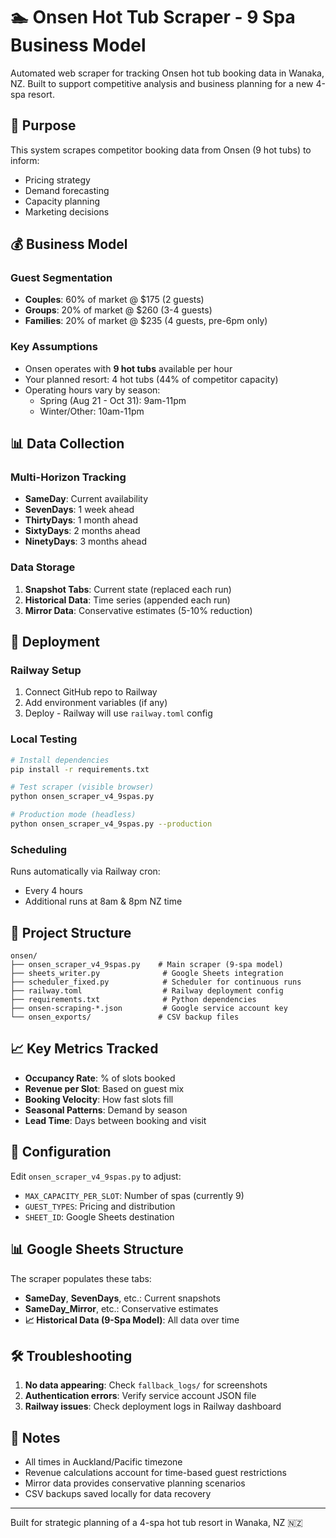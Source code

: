 # 🏊 Onsen Hot Tub Scraper - 9 Spa Business Model

Automated web scraper for tracking Onsen hot tub booking data in Wanaka, NZ. Built to support competitive analysis and business planning for a new 4-spa resort.

## 🎯 Purpose

This system scrapes competitor booking data from Onsen (9 hot tubs) to inform:
- Pricing strategy
- Demand forecasting  
- Capacity planning
- Marketing decisions

## 💰 Business Model

### Guest Segmentation
- **Couples**: 60% of market @ $175 (2 guests)
- **Groups**: 20% of market @ $260 (3-4 guests)
- **Families**: 20% of market @ $235 (4 guests, pre-6pm only)

### Key Assumptions
- Onsen operates with **9 hot tubs** available per hour
- Your planned resort: 4 hot tubs (44% of competitor capacity)
- Operating hours vary by season:
  - Spring (Aug 21 - Oct 31): 9am-11pm
  - Winter/Other: 10am-11pm

## 📊 Data Collection

### Multi-Horizon Tracking
- **SameDay**: Current availability
- **SevenDays**: 1 week ahead
- **ThirtyDays**: 1 month ahead  
- **SixtyDays**: 2 months ahead
- **NinetyDays**: 3 months ahead

### Data Storage
1. **Snapshot Tabs**: Current state (replaced each run)
2. **Historical Data**: Time series (appended each run)
3. **Mirror Data**: Conservative estimates (5-10% reduction)

## 🚀 Deployment

### Railway Setup
1. Connect GitHub repo to Railway
2. Add environment variables (if any)
3. Deploy - Railway will use `railway.toml` config

### Local Testing
```bash
# Install dependencies
pip install -r requirements.txt

# Test scraper (visible browser)
python onsen_scraper_v4_9spas.py

# Production mode (headless)
python onsen_scraper_v4_9spas.py --production
```

### Scheduling
Runs automatically via Railway cron:
- Every 4 hours
- Additional runs at 8am & 8pm NZ time

## 📁 Project Structure

```
onsen/
├── onsen_scraper_v4_9spas.py    # Main scraper (9-spa model)
├── sheets_writer.py              # Google Sheets integration
├── scheduler_fixed.py            # Scheduler for continuous runs
├── railway.toml                  # Railway deployment config
├── requirements.txt              # Python dependencies
├── onsen-scraping-*.json         # Google service account key
└── onsen_exports/               # CSV backup files
```

## 📈 Key Metrics Tracked

- **Occupancy Rate**: % of slots booked
- **Revenue per Slot**: Based on guest mix
- **Booking Velocity**: How fast slots fill
- **Seasonal Patterns**: Demand by season
- **Lead Time**: Days between booking and visit

## 🔧 Configuration

Edit `onsen_scraper_v4_9spas.py` to adjust:
- `MAX_CAPACITY_PER_SLOT`: Number of spas (currently 9)
- `GUEST_TYPES`: Pricing and distribution
- `SHEET_ID`: Google Sheets destination

## 📊 Google Sheets Structure

The scraper populates these tabs:
- **SameDay**, **SevenDays**, etc.: Current snapshots
- **SameDay_Mirror**, etc.: Conservative estimates
- **📈 Historical Data (9-Spa Model)**: All data over time

## 🛠️ Troubleshooting

1. **No data appearing**: Check `fallback_logs/` for screenshots
2. **Authentication errors**: Verify service account JSON file
3. **Railway issues**: Check deployment logs in Railway dashboard

## 📝 Notes

- All times in Auckland/Pacific timezone
- Revenue calculations account for time-based guest restrictions
- Mirror data provides conservative planning scenarios
- CSV backups saved locally for data recovery

---

Built for strategic planning of a 4-spa hot tub resort in Wanaka, NZ 🇳🇿
